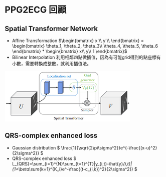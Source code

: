# PPG2ECG 回顧
## Spatial Transformer Network
- Affine Transformation
  $\begin{bmatrix}
     x'\\
     y'\\
  \end{bmatrix} =
  \begin{bmatrix}
     \theta_1, \theta_2, \theta_3\\
     \theta_4, \theta_5, \theta_6
  \end{bmatrix} *
  \begin{bmatrix}
     x\\
     y\\
     1
  \end{bmatrix}$
- Bilinear Interpolation
  利用相鄰四點做插值，因為有可能grid得到的點座標有小數，需要轉換成整數，就利用插值法。

![](stn.png)

## QRS-complex enhanced loss
- Gaussian distribution
   $
   \frac{1}{\sqrt{2\pi\sigma^2}}e^{-\frac{(x-u)^2}{2\sigma^2}}
   $
- QRS-complex enhanced loss
   $
      L_{QRS}=\sum_{i=1}^{N}\sum_{t=1}^{T}|y_{i,t}-\hat{y}_{i,t}|(1+\beta\sum_{k=1}^{K_i}e^-\frac{(t-c_{i,k})^2}{2\sigma^2})
   $
